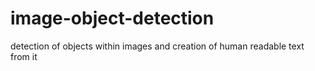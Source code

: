 # image-object-detection
detection of objects within images and creation of human readable text from it
